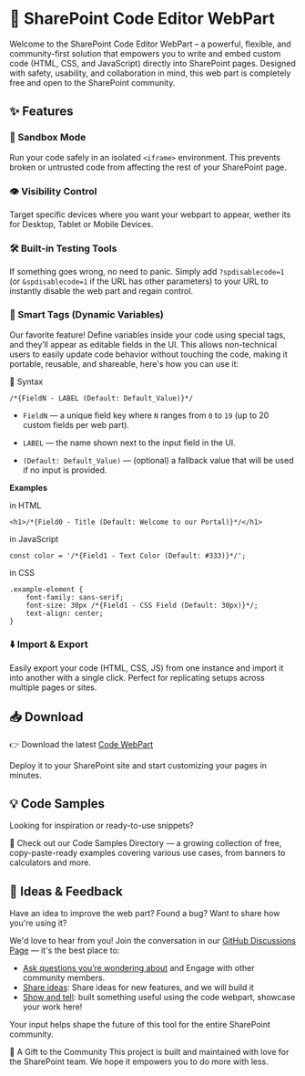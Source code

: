 # 🧩 SharePoint Code Editor WebPart
Welcome to the SharePoint Code Editor WebPart – a powerful, flexible, and community-first solution that empowers you to write and embed custom code (HTML, CSS, and JavaScript) directly into SharePoint pages. Designed with safety, usability, and collaboration in mind, this web part is completely free and open to the SharePoint community.

## ✨ Features

### 🧪 Sandbox Mode
Run your code safely in an isolated `<iframe>` environment. This prevents broken or untrusted code from affecting the rest of your SharePoint page.

### 👁️ Visibility Control
Target specific devices where you want your webpart to appear, wether its for Desktop, Tablet or Mobile Devices.

### 🛠️ Built-in Testing Tools
If something goes wrong, no need to panic. Simply add `?spdisablecode=1` (or `&spdisablecode=1` if the URL has other parameters) to your URL to instantly disable the web part and regain control.

### 🔖 Smart Tags (Dynamic Variables)
Our favorite feature! Define variables inside your code using special tags, and they’ll appear as editable fields in the UI. This allows non-technical users to easily update code behavior without touching the code, making it portable, reusable, and shareable, here's how you can use it:

🧠 Syntax
```
/*{FieldN - LABEL (Default: Default_Value)}*/
```

* `FieldN` — a unique field key where `N` ranges from `0` to `19` (up to 20 custom fields per web part).
* `LABEL` — the name shown next to the input field in the UI.

* `(Default: Default_Value)` — (optional) a fallback value that will be used if no input is provided.

**Examples**

in HTML
```
<h1>/*{Field0 - Title (Default: Welcome to our Portal)}*/</h1>
```

in JavaScript
```
const color = '/*{Field1 - Text Color (Default: #333)}*/';
```

in CSS
```
.example-element {
    font-family: sans-serif;
    font-size: 30px /*{Field1 - CSS Field (Default: 30px)}*/;
    text-align: center;
}
```


### ⬇️ Import & Export
Easily export your code (HTML, CSS, JS) from one instance and import it into another with a single click. Perfect for replicating setups across multiple pages or sites.

## 📥 Download

👉 Download the latest [Code WebPart](https://www.shortpoint.com/code-webpart)

Deploy it to your SharePoint site and start customizing your pages in minutes.

## 💡 Code Samples
Looking for inspiration or ready-to-use snippets?

📂 Check out our Code Samples Directory — a growing collection of free, copy-paste-ready examples covering various use cases, from banners to calculators and more.

## 💬 Ideas & Feedback
Have an idea to improve the web part? Found a bug? Want to share how you're using it?

We'd love to hear from you! Join the conversation in our [GitHub Discussions Page](/ShortPoint/code-webpart/discussions/) — it's the best place to:

 * [Ask questions you’re wondering about](/ShortPoint/code-webpart/discussions/categories/q-a) and Engage with other community members.
  * [Share ideas](/ShortPoint/code-webpart/discussions/categories/ideas): Share ideas for new features, and we will build it
  * [Show and tell](/ShortPoint/code-webpart/discussions/categories/show-and-tell): built something useful using the code webpart, showcase your work here!

Your input helps shape the future of this tool for the entire SharePoint community.


🧡 A Gift to the Community
This project is built and maintained with love for the SharePoint team. We hope it empowers you to do more with less.
